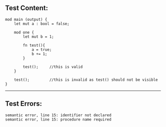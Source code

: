 
Test Content: 
-------------------------
```
mod main (output) {
    let mut a : bool = false;

    mod one {
        let mut b = 1;

        fn test(){
            a = true;
            b += 1;
        }

        test();     //this is valid
    }

    test();         //this is invalid as test() should not be visible
}
```
------------------------

Test Errors:
-------------------------
```
semantic error, line 15: identifier not declared
semantic error, line 15: procedure name required
```
